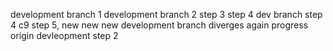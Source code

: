 development branch 1
development branch 2
step 3
step 4
dev branch step 4
c9 step 5, new new new
development branch diverges again 
progress origin devleopment step 2